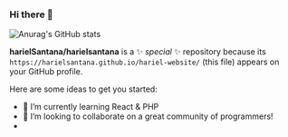 ### Hi there 👋
![Anurag's GitHub stats](https://github-readme-stats.vercel.app/api?username=harielsantana&show_icons=true&theme=flag-india)


**harielSantana/harielsantana** is a ✨ _special_ ✨ repository because its `https://harielsantana.github.io/hariel-website/` (this file) appears on your GitHub profile.

Here are some ideas to get you started:

- 🌱 I’m currently learning React & PHP
- 👯 I’m looking to collaborate on a great community of programmers!
- 
